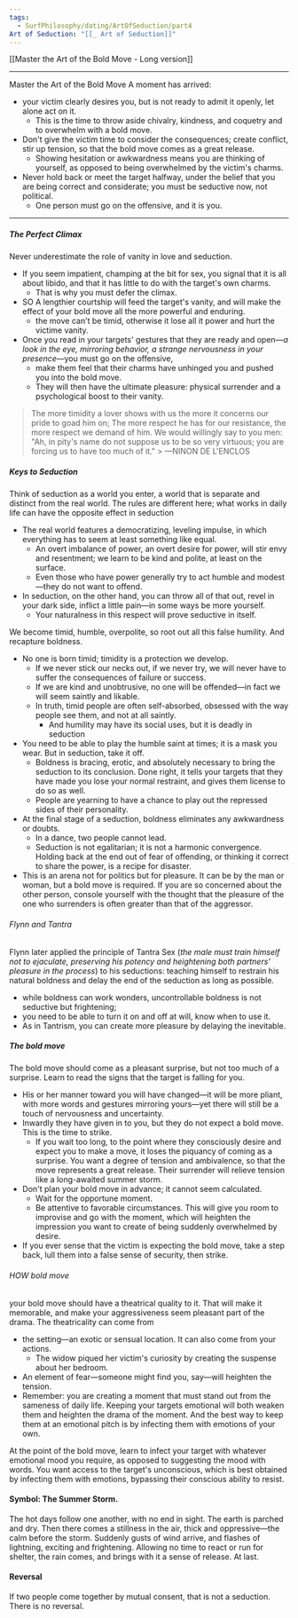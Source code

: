```yaml
---
tags:
  - SurfPhilosophy/dating/ArtOfSeduction/part4
Art of Seduction: "[[_ Art of Seduction]]"
---
```

[[Master the Art of the Bold Move - Long version]]

----
Master the Art of the Bold Move A moment has arrived: 
- your victim clearly desires you, but is not ready to admit it openly, let alone act on it. 
	- This is the time to throw aside chivalry, kindness, and coquetry and to overwhelm with a bold move. 
- Don't give the victim time to consider the consequences; create conflict, stir up tension, so that the bold move comes as a great release. 
	- Showing hesitation or awkwardness means you are thinking of yourself, as opposed to being overwhelmed by the victim's charms.
- Never hold back or meet the target halfway, under the belief that you are being correct and considerate; you must be seductive now, not political. 
	- One person must go on the offensive, and it is you.

----
##### The Perfect Climax 
Never underestimate the role of vanity in love and seduction. 
- If you seem impatient, champing at the bit for sex, you signal that it is all about libido, and that it has little to do with the target's own charms. 
	- That is why you must defer the climax. 
- SO A lengthier courtship will feed the target's vanity, and will make the effect of your bold move all the more powerful and enduring. 
	- the move can't be timid, otherwise it lose all it power and hurt the victime vanity.
- Once you read in your targets' gestures that they are ready and open—*a look in the eye, mirroring behavior, a strange nervousness in your presence*—you must go on the offensive,
	- make them feel that their charms have unhinged you and pushed you into the bold move. 
	- They will then have the ultimate pleasure: physical surrender and a psychological boost to their vanity. 

> The more timidity a lover shows with us the more it concerns our pride to goad him on; 
> The more respect he has for our resistance, the more respect we demand of him. 
> We would willingly say to you men: "Ah, in pity's name do not suppose us to be so very virtuous; you are forcing us to have too much of it." > —NINON DE L'ENCLOS

##### Keys to Seduction
Think of seduction as a world you enter, a world that is separate and distinct from the real world. The rules are different here; what works in daily life can have the opposite effect in seduction 
- The real world features a democratizing, leveling impulse, in which everything has to seem at least something like equal. 
	- An overt imbalance of power, an overt desire for power, will stir envy and resentment; we learn to be kind and polite, at least on the surface. 
	- Even those who have power generally try to act humble and modest—they do not want to offend. 
- In seduction, on the other hand, you can throw all of that out, revel in your dark side, inflict a little pain—in some ways be more yourself. 
	- Your naturalness in this respect will prove seductive in itself. 

We become timid, humble, overpolite, so root out all this false humility. And recapture boldness. 
- No one is born timid; timidity is a protection we develop. 
	- If we never stick our necks out, if we never try, we will never have to suffer the consequences of failure or success. 
	- If we are kind and unobtrusive, no one will be offended—in fact we will seem saintly and likable. 
	- In truth, timid people are often self-absorbed, obsessed with the way people see them, and not at all saintly.
		- And humility may have its social uses, but it is deadly in seduction
- You need to be able to play the humble saint at times; it is a mask you wear. But in seduction, take it off. 
	- Boldness is bracing, erotic, and absolutely necessary to bring the seduction to its conclusion. Done right, it tells your targets that they have made you lose your normal restraint, and gives them license to do so as well. 
	- People are yearning to have a chance to play out the repressed sides of their personality. 
- At the final stage of a seduction, boldness eliminates any awkwardness or doubts. 
	- In a dance, two people cannot lead.
	- Seduction is not egalitarian; it is not a harmonic convergence. Holding back at the end out of fear of offending, or thinking it correct to share the power, is a recipe for disaster.
- This is an arena not for politics but for pleasure. It can be by the man or woman, but a bold move is required. If you are so concerned about the other person, console yourself with the thought that the pleasure of the one who surrenders is often greater than that of the aggressor. 


###### Flynn and Tantra
Flynn later applied the principle of Tantra Sex (*the male must train himself not to ejaculate, preserving his potency and heightening both partners' pleasure in the process*) to his seductions: teaching himself to restrain his natural boldness and delay the end of the seduction as long as possible. 
-  while boldness can work wonders, uncontrollable boldness is not seductive but frightening; 
- you need to be able to turn it on and off at will, know when to use it. 
- As in Tantrism, you can create more pleasure by delaying the inevitable.


##### The bold move
The bold move should come as a pleasant surprise, but not too much of a surprise. Learn to read the signs that the target is falling for you. 
- His or her manner toward you will have changed—it will be more pliant, with more words and gestures mirroring yours—yet there will still be a touch of nervousness and uncertainty. 
- Inwardly they have given in to you, but they do not expect a bold move. This is the time to strike. 
	- If you wait too long, to the point where they consciously desire and expect you to make a move, it loses the piquancy of coming as a surprise. You want a degree of tension and ambivalence, so that the move represents a great release. Their surrender will relieve tension like a long-awaited summer storm.
- Don't plan your bold move in advance; it cannot seem calculated. 
	- Wait for the opportune moment. 
	- Be attentive to favorable circumstances. This will give you room to improvise and go with the moment, which will heighten the impression you want to create of being suddenly overwhelmed by desire. 
- If you ever sense that the victim is expecting the bold move, take a step back, lull them into a false sense of security, then strike.

###### HOW bold move
your bold move should have a theatrical quality to it. That will make it memorable, and make your aggressiveness seem pleasant part of the drama.
The theatricality can come from
- the setting—an exotic or sensual location. It can also come from your actions. 
	- The widow piqued her victim's curiosity by creating the suspense about her bedroom. 
- An element of fear—someone might find you, say—will heighten the tension. 
- Remember: you are creating a moment that must stand out from the sameness of daily life. Keeping your targets emotional will both weaken them and heighten the drama of the moment. And the best way to keep them at an emotional pitch is by infecting them with emotions of your own.

At the point of the bold move, learn to infect your target with whatever emotional mood you require, as opposed to suggesting the mood with words. You want access to the target's unconscious, which is best obtained by infecting them with emotions, bypassing their conscious ability to resist. 

#### Symbol: The Summer Storm. 
The hot days follow one another, with no end in sight. The earth is parched and dry. Then there comes a stillness in the air, thick and oppressive—the calm before the storm. Suddenly gusts of wind arrive, and flashes of lightning, exciting and frightening. Allowing no time to react or run for shelter, the rain comes, and brings with it a sense of release. At last.

#### Reversal 
If two people come together by mutual consent, that is not a seduction. There is no reversal.